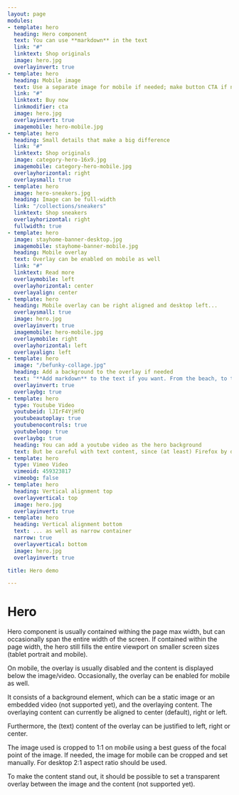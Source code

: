 ```yaml
---
layout: page
modules:
- template: hero
  heading: Hero component
  text: You can use **markdown** in the text
  link: "#"
  linktext: Shop originals
  image: hero.jpg
  overlayinvert: true
- template: hero
  heading: Mobile image
  text: Use a separate image for mobile if needed; make button CTA if needed
  link: "#"
  linktext: Buy now
  linkmodifier: cta
  image: hero.jpg
  overlayinvert: true
  imagemobile: hero-mobile.jpg
- template: hero
  heading: Small details that make a big difference
  link: "#"
  linktext: Shop originals
  image: category-hero-16x9.jpg
  imagemobile: category-hero-mobile.jpg
  overlayhorizontal: right
  overlaysmall: true
- template: hero
  image: hero-sneakers.jpg
  heading: Image can be full-width
  link: "/collections/sneakers"
  linktext: Shop sneakers
  overlayhorizontal: right
  fullwidth: true
- template: hero
  image: stayhome-banner-desktop.jpg
  imagemobile: stayhome-banner-mobile.jpg
  heading: Mobile overlay
  text: Overlay can be enabled on mobile as well
  link: "#"
  linktext: Read more
  overlaymobile: left
  overlayhorizontal: center
  overlayalign: center
- template: hero
  heading: Mobile overlay can be right aligned and desktop left...
  overlaysmall: true
  image: hero.jpg
  overlayinvert: true
  imagemobile: hero-mobile.jpg
  overlaymobile: right
  overlayhorizontal: left
  overlayalign: left
- template: hero
  image: "/befunky-collage.jpg"
  heading: Add a background to the overlay if needed
  text: "**Add markdown** to the text if you want. From the beach, to the snow, and everything in between!"
  overlayinvert: true
  overlaybg: true
- template: hero
  type: Youtube Video
  youtubeid: lJIrF4YjHfQ
  youtubeautoplay: true
  youtubenocontrols: true
  youtubeloop: true
  overlaybg: true
  heading: You can add a youtube video as the hero background
  text: But be careful with text content, since (at least) Firefox by default disables autoplay!
- template: hero
  type: Vimeo Video
  vimeoid: 459323817
  vimeobg: false
- template: hero
  heading: Vertical alignment top
  overlayvertical: top
  image: hero.jpg
  overlayinvert: true
- template: hero
  heading: Vertical alignment bottom
  text: ... as well as narrow container
  narrow: true
  overlayvertical: bottom
  image: hero.jpg
  overlayinvert: true

title: Hero demo

---
```


# Hero

Hero component is usually contained withing the page max width, but can occasionally span the entire width of the screen. If contained within the page width, the hero still fills the entire viewport on smaller screen sizes (tablet portrait and mobile).

On mobile, the overlay is usually disabled and the content is displayed below the image/video. Occasionally, the overlay can be enabled for mobile as well.

It consists of a background element, which can be a static image or an embedded video (not supported yet), and the overlaying content. The overlaying content can currently be aligned to center (default), right or left.

Furthermore, the (text) content of the overlay can be justified to left, right or center.

The image used is cropped to 1:1 on mobile using a best guess of the focal point of the image. If needed, the image for mobile can be cropped and set manually. For desktop 2:1 aspect ratio should be used.

To make the content stand out, it should be possible to set a transparent overlay between the image and the content (not supported yet).

